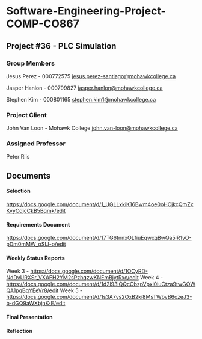 # Software-Engineering-Project-COMP-CO867

## Project #36 - PLC Simulation

### Group Members
Jesus Perez - 000772575
jesus.perez-santiago@mohawkcollege.ca

Jasper Hanlon - 000799827
jasper.hanlon@mohawkcollege.ca

Stephen Kim - 000801165
stephen.kim1@mohawkcollege.ca

### Project Client
John Van Loon - Mohawk College
john.van-loon@mohawkcollege.ca

### Assigned Professor
Peter Riis

## Documents

#### Selection
https://docs.google.com/document/d/1_UGLLxkiK16Bwm4oe0oHCjkcQmZxKvyCdjcCkB5Bqmk/edit

#### Requirements Document
https://docs.google.com/document/d/17TG6tnnxOLfiuEqwxqBwQa5lR1vO-pDm0mMW_oSIJ-o/edit

#### Weekly Status Reports
Week 3 - https://docs.google.com/document/d/1OCyRD-NdDvURXSr_VXAFH2YM2sPzhqzwKNEmBjytRxc/edit
Week 4 - https://docs.google.com/document/d/1d2l93lQQcObzpVpxl0iuCtza9twGOWQA1pqBqYEeVr8/edit
Week 5 - https://docs.google.com/document/d/1s3A7vs2OxB2ki8MsTWbvB6ozeJ3-b-dGQ9aWXbjnK-E/edit

#### Final Presentation

#### Reflection
